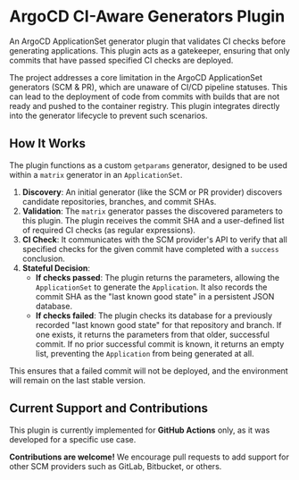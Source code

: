 # ArgoCD CI-Aware Generators Plugin

An ArgoCD ApplicationSet generator plugin that validates CI checks before generating applications. This plugin acts as a gatekeeper, ensuring that only commits that have passed specified CI checks are deployed.

The project addresses a core limitation in the ArgoCD ApplicationSet generators (SCM & PR), which are unaware of CI/CD pipeline statuses. This can lead to the deployment of code from commits with builds that are not ready and pushed to the container registry. This plugin integrates directly into the generator lifecycle to prevent such scenarios.

## How It Works

The plugin functions as a custom `getparams` generator, designed to be used within a `matrix` generator in an `ApplicationSet`.

1. **Discovery**: An initial generator (like the SCM or PR provider) discovers candidate repositories, branches, and commit SHAs.
2. **Validation**: The `matrix` generator passes the discovered parameters to this plugin. The plugin receives the commit SHA and a user-defined list of required CI checks (as regular expressions).
3. **CI Check**: It communicates with the SCM provider's API to verify that all specified checks for the given commit have completed with a `success` conclusion.
4. **Stateful Decision**:
   - **If checks passed**: The plugin returns the parameters, allowing the `ApplicationSet` to generate the `Application`. It also records the commit SHA as the "last known good state" in a persistent JSON database.
   - **If checks failed**: The plugin checks its database for a previously recorded "last known good state" for that repository and branch. If one exists, it returns the parameters from that older, successful commit. If no prior successful commit is known, it returns an empty list, preventing the `Application` from being generated at all.

This ensures that a failed commit will not be deployed, and the environment will remain on the last stable version.

## Current Support and Contributions

This plugin is currently implemented for **GitHub Actions** only, as it was developed for a specific use case.

**Contributions are welcome\!** We encourage pull requests to add support for other SCM providers such as GitLab, Bitbucket, or others.
